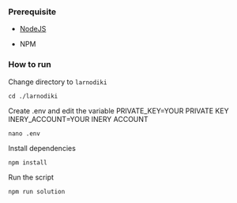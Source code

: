 ### Prerequisite

- [NodeJS](https://nodejs.org/en/)

- NPM



### How to run

Change directory to ```larnodiki```

```shell
cd ./larnodiki
```

Create .env and edit the variable
PRIVATE_KEY=YOUR PRIVATE KEY
INERY_ACCOUNT=YOUR INERY ACCOUNT

```shell
nano .env
```

Install dependencies

```shell
npm install
```

Run the script

```
npm run solution
```
